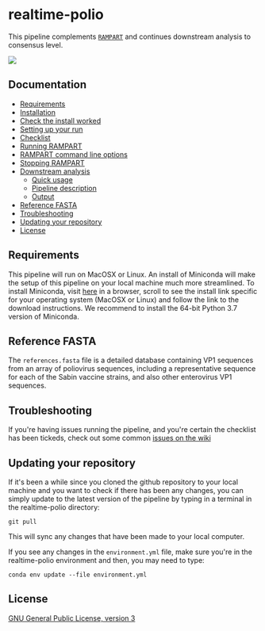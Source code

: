 # realtime-polio
This pipeline complements [``RAMPART``](https://github.com/artic-network/rampart) and continues downstream analysis to consensus level.

<img src="https://github.com/aineniamh/realtime-polio/blob/master/rampart/figures/rampart_polio.png">

## Documentation

  * [Requirements](docs/installation.md)
  * [Installation](docs/installation.md)
  * [Check the install worked](docs/installation.md)
  * [Setting up your run](docs/setup.md)
  * [Checklist](docs/setup.md)
  * [Running RAMPART](docs/running_rampart.md)
  * [RAMPART command line options](docs/running_rampart.md)
  * [Stopping RAMPART](docs/running_rampart.md)
  * [Downstream analysis](docs/downstream_analysis.md)
     * [Quick usage](docs/downstream_analysis.md)
     * [Pipeline description](docs/downstream_analysis.md)
     * [Output](docs/downstream_analysis.md)
  * [Reference FASTA](#reference-fasta)
  * [Troubleshooting](#troubleshooting)
  * [Updating your repository](#updating-your-repository)
  * [License](#license)


## Requirements
This pipeline will run on MacOSX or Linux. An install of Miniconda will make the setup of this pipeline on your local machine much more streamlined. To install Miniconda, visit [here](https://docs.conda.io/en/latest/miniconda.html) in a browser, scroll to see the install link specific for your operating system (MacOSX or Linux) and follow the link to the download instructions. We recommend to install the 64-bit Python 3.7 version of Miniconda. 

## Reference FASTA

The ``references.fasta`` file is a detailed database containing VP1 sequences from an array of poliovirus sequences, including a representative sequence for each of the Sabin vaccine strains, and also other enterovirus VP1 sequences.

## Troubleshooting

If you're having issues running the pipeline, and you're certain the checklist has been tickeds, check out some common [issues on the wiki](https://github.com/aineniamh/realtime-polio/wiki)

## Updating your repository

If it's been a while since you cloned the github repository to your local machine and you want to check if there has been any changes, you can simply update to the latest version of the pipeline by typing in a terminal in the realtime-polio directory:

```
git pull
```

This will sync any changes that have been made to your local computer.

If you see any changes in the ``environment.yml`` file, make sure you're in the realtime-polio environment and then, you may need to type:

```
conda env update --file environment.yml 
```

## License

[GNU General Public License, version 3](https://www.gnu.org/licenses/gpl-3.0.html)